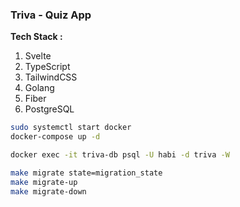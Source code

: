 ### Triva - Quiz App

**Tech Stack :**
1. Svelte
2. TypeScript
3. TailwindCSS
4. Golang
5. Fiber
6. PostgreSQL

```bash
sudo systemctl start docker
docker-compose up -d

docker exec -it triva-db psql -U habi -d triva -W

make migrate state=migration_state
make migrate-up
make migrate-down
```